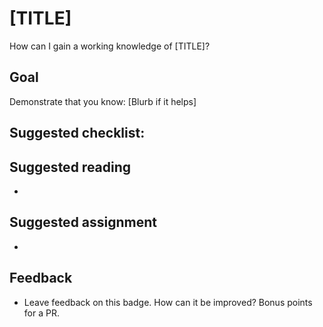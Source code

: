 # [TITLE]
How can I gain a working knowledge of [TITLE]?

## Goal
Demonstrate that you know: [Blurb if it helps]

**Suggested checklist**:  
-

## Suggested reading
-
## Suggested assignment
-




## Feedback
- Leave feedback on this badge. How can it be improved? Bonus points for a PR.
